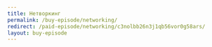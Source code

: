 ```yaml
---
title: Нетворкинг
permalink: /buy-episode/networking/
redirect: /paid-episode/networking/c3nolbb26n3j1qb56vor0g58ars/
layout: buy-episode
---
```

